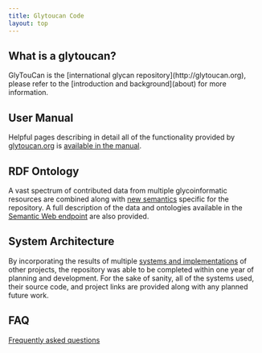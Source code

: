 ```yaml
---
title: Glytoucan Code
layout: top
---
```

<h2><a class="anchor" href="#intro" aria-hidden="true"></a>What is a glytoucan?</h2>
GlyTouCan is the [international glycan repository](http://glytoucan.org), please refer to the [introduction and background](about) for more information.

<h2><a class="anchor" href="#manual" aria-hidden="true"></a>User Manual</h2>

Helpful pages describing in detail all of the functionality provided by [glytoucan.org](http://www.glytoucan.org) is [available in the manual](manual).

<h2><a class="anchor" href="#rdf-ontology" aria-hidden="true"></a>RDF Ontology</h2>

A vast spectrum of contributed data from multiple glycoinformatic resources are combined along with [new semantics](rdf-ontology) specific for the repository.  A full description of the data and ontologies available in the [Semantic Web endpoint](http://ts.glytoucan.org/sparql) are also provided.

<h2><a class="anchor" href="#system-architecture" aria-hidden="true"></a>System Architecture</h2>

By incorporating the results of multiple [systems and implementations](system) of other projects, the repository was able to be completed within one year of planning and development.  For the sake of sanity, all of the systems used, their source code, and project links are provided along with any planned future work.


<h2><a class="anchor" href="#faq" aria-hidden="true"></a>FAQ</h2>

[Frequently asked questions](FAQ)
